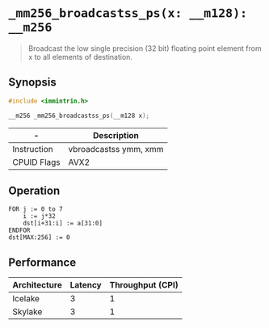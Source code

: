 `_mm256_broadcastss_ps(x: __m128): __m256`
==========================================

> Broadcast the low single precision (32 bit) floating point element from x to all elements of destination.

## Synopsis

```c
#include <immintrin.h>

__m256 _mm256_broadcastss_ps(__m128 x);
```

| -           | Description           |
| ----------- | --------------------- |
| Instruction | vbroadcastss ymm, xmm |
| CPUID Flags | AVX2                  |

## Operation

```
FOR j := 0 to 7
	i := j*32
	dst[i+31:i] := a[31:0]
ENDFOR
dst[MAX:256] := 0
```

## Performance

| Architecture | Latency | Throughput (CPI) |
| ------------ | ------- | ---------------- |
| Icelake      | 3       | 1                |
| Skylake      | 3       | 1                |

